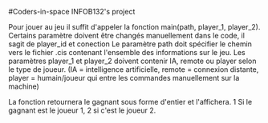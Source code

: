 #Coders-in-space
INFOB132's project

Pour jouer au jeu il suffit d'appeler la fonction main(path, player_1, player_2).
Certains paramètre doivent être changés manuellement dans le code, il sagit de player_id et conection
Le paramètre path doit spécifier le chemin vers le fichier .cis contenant l'ensemble des informations sur le jeu.
Les paramètres player_1 et player_2 doivent contenir IA, remote ou player selon le type de joueur.
(IA = intelligence artificielle, remote = connexion distante, player = humain/joueur qui entre les commandes manuellement sur la machine)

La fonction retournera le gagnant sous forme d'entier et l'affichera.
1 Si le gagnant est le joueur 1, 2 si c'est le joueur 2.
